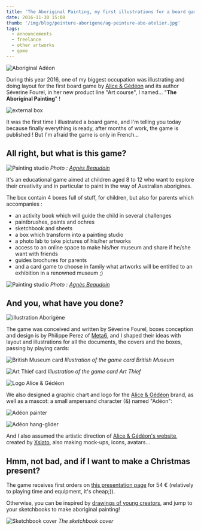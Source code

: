 ```yaml
---
title: 'The Aboriginal Painting, my first illustrations for a board game'
date: 2016-11-30 15:00
thumb: '/img/blog/peinture-aborigene/ag-peinture-abo-atelier.jpg'
tags:
  - announcements
  - freelance
  - other artworks
  - game
---
```


![Aboriginal Adéon](/img/blog/peinture-aborigene/ag-peinture-abo-adeon-abo.png)

During this year 2016, one of my biggest occupation was illustrating and doing layout for the first board game by [Alice & Gédéon](http://www.aliceetgedeon.fr) and its author Séverine Fourel, in her new product line "Art course", I named… "**The Aboriginal Painting**" !

![external box](/img/blog/peinture-aborigene/ag-peinture-abo-boite-ext.jpg)

It was the first time I illustrated a board game, and I'm telling you today because finally everything is ready, after months of work, the game is published ! But I'm afraid the game is only in French…

## All right, but what is this game?

![Painting studio](/img/blog/peinture-aborigene/ag-peinture-abo-atelier.jpg)
*Photo : [Agnès Beaudoin](http://www.agnes-beaudoin-photographe.com/)*

It's an educational game aimed at children aged 8 to 12 who want to explore their creativity and in particular to paint in the way of Australian aborigines.

The box contain 4 boxes full of stuff, for children, but also for parents which accompanies :
 - an activity book which will guide the child in several challenges
 - paintbrushes, paints and ochres
 - sketchbook and sheets
 - a box which transform into a painting studio
 - a photo lab to take pictures of his/her artworks
 - access to an online space to make his/her museum and share if he/she want with friends
 - guides brochures for parents
 - and a card game to choose in family what artworks will be entitled to an exhibition in a renowned museum ;)

![Painting studio](/img/blog/peinture-aborigene/ag-peinture-abo-photo-peinture.jpg)
*Photo : [Agnès Beaudoin](http://www.agnes-beaudoin-photographe.com/)*

## And you, what have you done?

![illustration Aborigène](/img/blog/peinture-aborigene/ag-peinture-abo-aborigene.png)

The game was conceived and written by Séverine Fourel, boxes conception and design is by Philippe Perez of [Meta6](http://www.meta6.fr/), and I shaped their ideas with layout and illustrations for all the documents, the covers and the boxes, passing by playing cards:

![British Museum card](/img/blog/peinture-aborigene/ag-peinture-abo-british-museum.jpg)
*Illustration of the game card British Museum*

![Art Thief card](/img/blog/peinture-aborigene/ag-peinture-abo-voleur-d-art.jpg)
*Illustration of the game card Art Thief*

![Logo Alice & Gédéon](/img/blog/peinture-aborigene/logo-ag-vecto.svg)

We also designed a graphic chart and logo for the [Alice & Gédéon](http://www.aliceetgedeon.fr) brand, as well as a mascot: a small ampersand character (&) named "Adéon":

![Adéon painter](/img/blog/peinture-aborigene/ag-peinture-abo-adeon-peintre.png)

![Adéon hang-glider](/img/blog/peinture-aborigene/ag-peinture-abo-adeon-delta.png)

And I also assumed the artistic direction of [Alice & Gédéon's website](http://www.aliceetgedeon.fr), created by [Xslato](http://www.xsalto.com/), also making mock-ups, icons, avatars…

## Hmm, not bad, and if I want to make a Christmas present?

The game receives first orders on [this presentation page](http://www.aliceetgedeon.fr/la-gamme-parcours-d-art.html) for 54 € (relatively to playing time and equipment, it's cheap;)).

Otherwise, you can be inspired by [drawings of young creators](http://www.aliceetgedeon.fr/tous-les-dessins.html), and jump to your sketchbooks to make aboriginal painting!

![Sketchbook cover](/img/blog/peinture-aborigene/ag-peinture-abo-carnet-de-croquis.jpg)
*The sketchbook cover*
